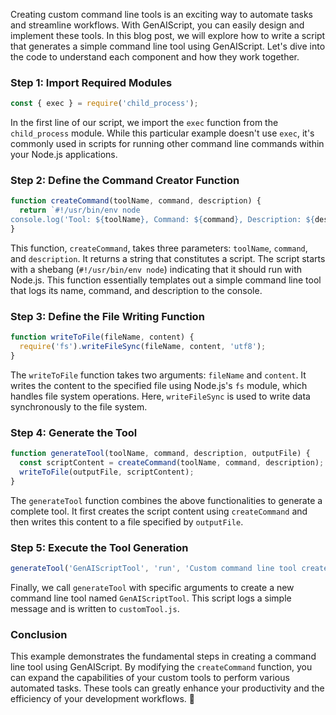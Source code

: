 
Creating custom command line tools is an exciting way to automate tasks and streamline workflows. With GenAIScript, you can easily design and implement these tools. In this blog post, we will explore how to write a script that generates a simple command line tool using GenAIScript. Let's dive into the code to understand each component and how they work together.

### Step 1: Import Required Modules

```javascript
const { exec } = require('child_process');
```
In the first line of our script, we import the `exec` function from the `child_process` module. While this particular example doesn't use `exec`, it's commonly used in scripts for running other command line commands within your Node.js applications.

### Step 2: Define the Command Creator Function

```javascript
function createCommand(toolName, command, description) {
  return `#!/usr/bin/env node
console.log('Tool: ${toolName}, Command: ${command}, Description: ${description}');`;
}
```
This function, `createCommand`, takes three parameters: `toolName`, `command`, and `description`. It returns a string that constitutes a script. The script starts with a shebang (`#!/usr/bin/env node`) indicating that it should run with Node.js. This function essentially templates out a simple command line tool that logs its name, command, and description to the console.

### Step 3: Define the File Writing Function

```javascript
function writeToFile(fileName, content) {
  require('fs').writeFileSync(fileName, content, 'utf8');
}
```
The `writeToFile` function takes two arguments: `fileName` and `content`. It writes the content to the specified file using Node.js's `fs` module, which handles file system operations. Here, `writeFileSync` is used to write data synchronously to the file system.

### Step 4: Generate the Tool

```javascript
function generateTool(toolName, command, description, outputFile) {
  const scriptContent = createCommand(toolName, command, description);
  writeToFile(outputFile, scriptContent);
}
```
The `generateTool` function combines the above functionalities to generate a complete tool. It first creates the script content using `createCommand` and then writes this content to a file specified by `outputFile`.

### Step 5: Execute the Tool Generation

```javascript
generateTool('GenAIScriptTool', 'run', 'Custom command line tool created using GenAIScript.', 'customTool.js');
```
Finally, we call `generateTool` with specific arguments to create a new command line tool named `GenAIScriptTool`. This script logs a simple message and is written to `customTool.js`.

### Conclusion

This example demonstrates the fundamental steps in creating a command line tool using GenAIScript. By modifying the `createCommand` function, you can expand the capabilities of your custom tools to perform various automated tasks. These tools can greatly enhance your productivity and the efficiency of your development workflows. 🚀